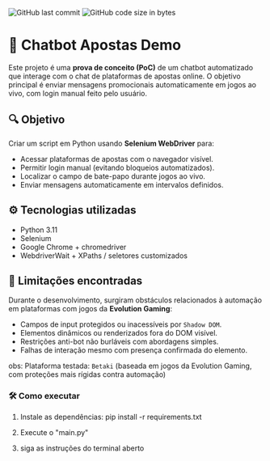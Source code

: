 ![GitHub last commit](https://img.shields.io/github/last-commit/etrusaek/selenium-chatbot-demo)
![GitHub code size in bytes](https://img.shields.io/github/languages/code-size/etrusaek/selenium-chatbot-demo)

# 🧪 Chatbot Apostas Demo

Este projeto é uma **prova de conceito (PoC)** de um chatbot automatizado que interage com o chat de plataformas de apostas online.
O objetivo principal é enviar mensagens promocionais automaticamente em jogos ao vivo, com login manual feito pelo usuário.

## 🔍 Objetivo

Criar um script em Python usando **Selenium WebDriver** para:
- Acessar plataformas de apostas com o navegador visível.
- Permitir login manual (evitando bloqueios automatizados).
- Localizar o campo de bate-papo durante jogos ao vivo.
- Enviar mensagens automaticamente em intervalos definidos.

## ⚙️ Tecnologias utilizadas

- Python 3.11
- Selenium
- Google Chrome + chromedriver
- WebdriverWait + XPaths / seletores customizados

## 🚫 Limitações encontradas

Durante o desenvolvimento, surgiram obstáculos relacionados à automação em plataformas com jogos da **Evolution Gaming**:
- Campos de input protegidos ou inacessíveis por `Shadow DOM`.
- Elementos dinâmicos ou renderizados fora do DOM visível.
- Restrições anti-bot não burláveis com abordagens simples.
- Falhas de interação mesmo com presença confirmada do elemento.

obs: Plataforma testada: `Betaki` (baseada em jogos da Evolution Gaming, com proteções mais rígidas contra automação)

### 🛠️ Como executar

1. Instale as dependências:
   pip install -r requirements.txt

2. Execute o "main.py"
3. siga as instruções do terminal aberto



